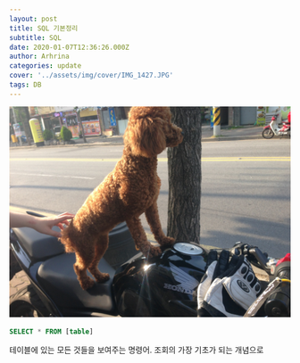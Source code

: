 ```yaml
---
layout: post
title: SQL 기본정리
subtitle: SQL
date: 2020-01-07T12:36:26.000Z
author: Arhrina
categories: update
cover: '../assets/img/cover/IMG_1427.JPG'
tags: DB
---
```


<img src="https://github.com/arhrina/arhrina.github.io/blob/master/assets/img/cover/IMG_1427.JPG?raw=true">

```SQL
SELECT * FROM [table]
```

테이블에 있는 모든 것들을 보여주는 명령어. 조회의 가장 기초가 되는 개념으로 